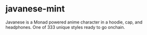 # javanese-mint
Javanese is a Monad powered anime character in a hoodie, cap, and headphones. One of 333 unique styles ready to go onchain.
